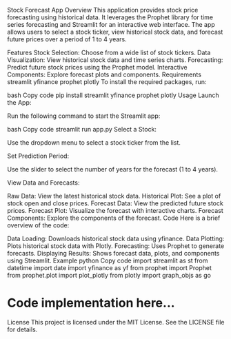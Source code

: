 Stock Forecast App
Overview
This application provides stock price forecasting using historical data. It leverages the Prophet library for time series forecasting and Streamlit for an interactive web interface. The app allows users to select a stock ticker, view historical stock data, and forecast future prices over a period of 1 to 4 years.

Features
Stock Selection: Choose from a wide list of stock tickers.
Data Visualization: View historical stock data and time series charts.
Forecasting: Predict future stock prices using the Prophet model.
Interactive Components: Explore forecast plots and components.
Requirements
streamlit
yfinance
prophet
plotly
To install the required packages, run:

bash
Copy code
pip install streamlit yfinance prophet plotly
Usage
Launch the App:

Run the following command to start the Streamlit app:

bash
Copy code
streamlit run app.py
Select a Stock:

Use the dropdown menu to select a stock ticker from the list.

Set Prediction Period:

Use the slider to select the number of years for the forecast (1 to 4 years).

View Data and Forecasts:

Raw Data: View the latest historical stock data.
Historical Plot: See a plot of stock open and close prices.
Forecast Data: View the predicted future stock prices.
Forecast Plot: Visualize the forecast with interactive charts.
Forecast Components: Explore the components of the forecast.
Code
Here is a brief overview of the code:

Data Loading: Downloads historical stock data using yfinance.
Data Plotting: Plots historical stock data with Plotly.
Forecasting: Uses Prophet to generate forecasts.
Displaying Results: Shows forecast data, plots, and components using Streamlit.
Example
python
Copy code
import streamlit as st
from datetime import date
import yfinance as yf
from prophet import Prophet
from prophet.plot import plot_plotly
from plotly import graph_objs as go

# Code implementation here...
License
This project is licensed under the MIT License. See the LICENSE file for details.
